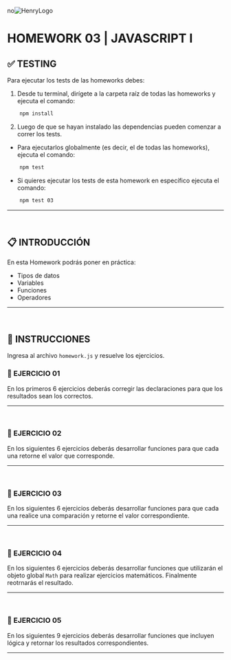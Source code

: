 no![HenryLogo](../Assets//logoBannerHenry.png)

# **HOMEWORK 03 | JAVASCRIPT I**

## **✅ TESTING**

Para ejecutar los tests de las homeworks debes:

1. Desde tu terminal, dirígete a la carpeta raíz de todas las homeworks y ejecuta el comando:

```bash
    npm install
```

2. Luego de que se hayan instalado las dependencias pueden comenzar a correr los tests.

-  Para ejecutarlos globalmente (es decir, el de todas las homeworks), ejecuta el comando:

```bash
    npm test
```

-  Si quieres ejecutar los tests de esta homework en específico ejecuta el comando:

```bash
    npm test 03
```

---

</br >

## **📋 INTRODUCCIÓN**

En esta Homework podrás poner en práctica:

-  Tipos de datos
-  Variables
-  Funciones
-  Operadores

---

</br >

## **📌 INSTRUCCIONES**

Ingresa al archivo `homework.js` y resuelve los ejercicios.

### **📍 EJERCICIO 01**

En los primeros 6 ejercicios deberás corregir las declaraciones para que los resultados sean los correctos.

---

</br >

### **📍 EJERCICIO 02**

En los siguientes 6 ejercicios deberás desarrollar funciones para que cada una retorne el valor que corresponde.

---

</br >

### **📍 EJERCICIO 03**

En los siguientes 6 ejercicios deberás desarrollar funciones para que cada una realice una comparación y retorne el valor correspondiente.

---

</br >

### **📍 EJERCICIO 04**

En los siguientes 6 ejercicios deberás desarrollar funciones que utilizarán el objeto global `Math` para realizar ejercicios matemáticos. Finalmente reotrnarás el resultado.

---

</br >

### **📍 EJERCICIO 05**

En los siguientes 9 ejercicios deberás desarrollar funciones que incluyen lógica y retornar los resultados correspondientes.

---

</br >
